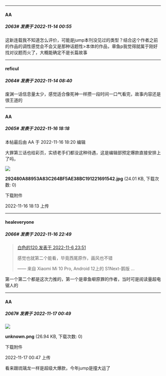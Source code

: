 

*****

####  ΑΑ  
##### 2063#       发表于 2022-11-14 00:55

这新连载我不知道怎么评价，可能是jump本刊没见过的类型？结合这个作者之前的作品的调性感觉会不会又是那种话题性&gt;本体的作品，章鱼p我觉得就属于刚好找对议题而火了，大概能确定不是长篇故事



*****

####  reficul  
##### 2064#       发表于 2022-11-14 08:40

废渊一话信息量太少，感觉适合像死神一样攒一段时间一口气看完，故事内容还是很王道的



*****

####  ΑΑ  
##### 2065#       发表于 2022-11-16 18:18

 本帖最后由 ΑΑ 于 2022-11-16 18:20 编辑 

大罪第三话也给彩页，实绩老手们都没这种待遇，这是编辑部预定爆款直接安排上了吗，

<img src="https://img.saraba1st.com/forum/202211/16/181321i1y4005vrrr014m4.jpg" referrerpolicy="no-referrer">

<strong>292480A88953A83C264BF5AE38BC191221691542.jpg</strong> (24.01 KB, 下载次数: 0)

下载附件

2022-11-16 18:13 上传



*****

####  healeveryone  
##### 2066#       发表于 2022-11-16 22:49

<blockquote><a href="httphttps://bbs.saraba1st.com/2b/forum.php?mod=redirect&amp;goto=findpost&amp;pid=58310480&amp;ptid=1924836" target="_blank">白色的120 发表于 2022-11-6 23:51</a>

感觉也就第二个能看，毕竟西尾原作，画风也不错

—— 来自 Xiaomi Mi 10 Pro, Android 12上的 S1Next-鹅版 ...</blockquote>
第一个第二个都是这次力推的，第一个是章鱼噼原罪的作者，当时可是阅读量超电锯人的



*****

####  ΑΑ  
##### 2067#       发表于 2022-11-17 00:49

<img src="https://img.saraba1st.com/forum/202211/17/004720fwo8wbw8u7aohsdh.png" referrerpolicy="no-referrer">

<strong>unknown.png</strong> (26.94 KB, 下载次数: 0)

下载附件

2022-11-17 00:47 上传

看来跟琉璃龙一样是超级大爆款，今年jump是撞大运了

